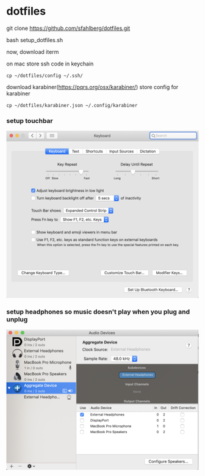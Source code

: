 # dotfiles

git clone https://github.com/sfahlberg/dotfiles.git

bash setup_dotfiles.sh

now, download iterm

on mac store ssh code in keychain
```
cp ~/dotfiles/config ~/.ssh/
```

download karabiner(https://pqrs.org/osx/karabiner/)
store config for karabiner
```
cp ~/dotfiles/karabiner.json ~/.config/karabiner
```

### setup touchbar

![touchbar](images/touchbar.png)

### setup headphones so music doesn't play when you plug and unplug

![audio output](images/audio_output.png)
